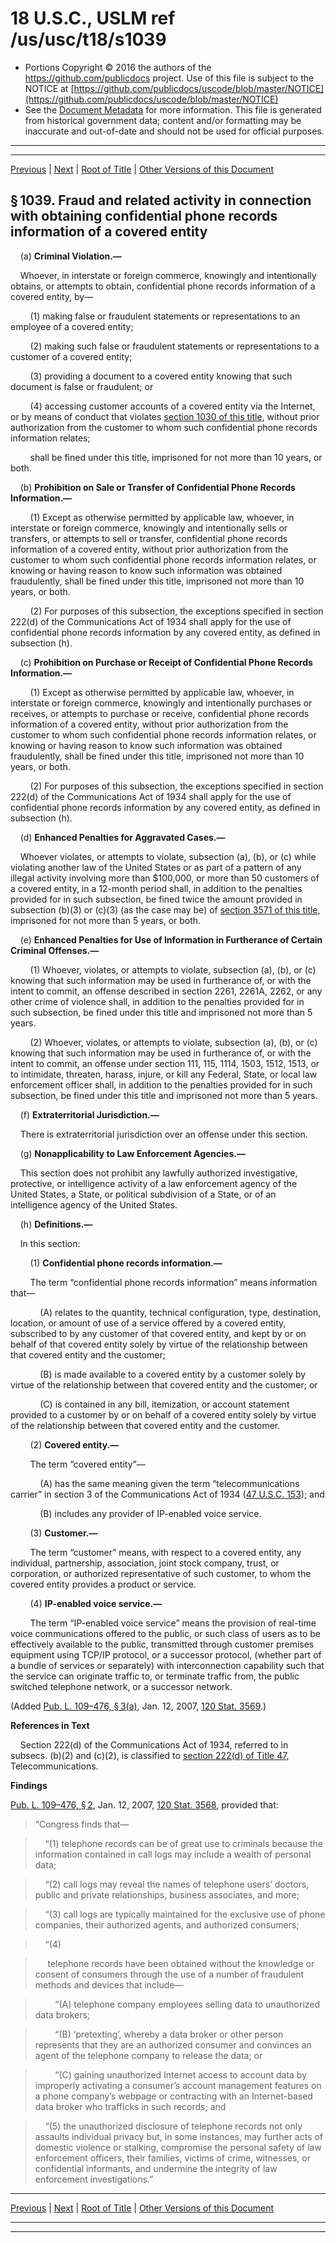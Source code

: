 ---
---

# 18 U.S.C., USLM ref /us/usc/t18/s1039

* Portions Copyright © 2016 the authors of the https://github.com/publicdocs project.
  Use of this file is subject to the NOTICE at [https://github.com/publicdocs/uscode/blob/master/NOTICE](https://github.com/publicdocs/uscode/blob/master/NOTICE)
* See the [Document Metadata](././../../../../..//README.md) for more information.
  This file is generated from historical government data; content and/or formatting may be inaccurate and out-of-date and should not be used for official purposes.

----------
----------

[Previous](./../../../../..//us/usc/t18/ptI/ch47/m__us_usc_t18_s1038.md) | [Next](./../../../../..//us/usc/t18/ptI/ch47/m__us_usc_t18_s1040.md) | [Root of Title](./../../../../../) | [Other Versions of this Document](https://publicdocs.github.io/go/links?ns=uslm&ref=%2Fus%2Fusc%2Ft18%2Fs1039)

## § 1039. Fraud and related activity in connection with obtaining confidential phone records information of a covered entity

    (a) __Criminal Violation.—__ 

    Whoever, in interstate or foreign commerce, knowingly and intentionally obtains, or attempts to obtain, confidential phone records information of a covered entity, by—

        (1) making false or fraudulent statements or representations to an employee of a covered entity;

        (2) making such false or fraudulent statements or representations to a customer of a covered entity;

        (3) providing a document to a covered entity knowing that such document is false or fraudulent; or

        (4) accessing customer accounts of a covered entity via the Internet, or by means of conduct that violates [section 1030 of this title][/us/usc/t18/s1030], without prior authorization from the customer to whom such confidential phone records information relates;

        shall be fined under this title, imprisoned for not more than 10 years, or both.

    (b) __Prohibition on Sale or Transfer of Confidential Phone Records Information.—__ 

        (1) Except as otherwise permitted by applicable law, whoever, in interstate or foreign commerce, knowingly and intentionally sells or transfers, or attempts to sell or transfer, confidential phone records information of a covered entity, without prior authorization from the customer to whom such confidential phone records information relates, or knowing or having reason to know such information was obtained fraudulently, shall be fined under this title, imprisoned not more than 10 years, or both.

        (2) For purposes of this subsection, the exceptions specified in section 222(d) of the Communications Act of 1934 shall apply for the use of confidential phone records information by any covered entity, as defined in subsection (h).

    (c) __Prohibition on Purchase or Receipt of Confidential Phone Records Information.—__ 

        (1) Except as otherwise permitted by applicable law, whoever, in interstate or foreign commerce, knowingly and intentionally purchases or receives, or attempts to purchase or receive, confidential phone records information of a covered entity, without prior authorization from the customer to whom such confidential phone records information relates, or knowing or having reason to know such information was obtained fraudulently, shall be fined under this title, imprisoned not more than 10 years, or both.

        (2) For purposes of this subsection, the exceptions specified in section 222(d) of the Communications Act of 1934 shall apply for the use of confidential phone records information by any covered entity, as defined in subsection (h).

    (d) __Enhanced Penalties for Aggravated Cases.—__ 

    Whoever violates, or attempts to violate, subsection (a), (b), or (c) while violating another law of the United States or as part of a pattern of any illegal activity involving more than $100,000, or more than 50 customers of a covered entity, in a 12-month period shall, in addition to the penalties provided for in such subsection, be fined twice the amount provided in subsection (b)(3) or (c)(3) (as the case may be) of [section 3571 of this title][/us/usc/t18/s3571], imprisoned for not more than 5 years, or both.

    (e) __Enhanced Penalties for Use of Information in Furtherance of Certain Criminal Offenses.—__ 

        (1) Whoever, violates, or attempts to violate, subsection (a), (b), or (c) knowing that such information may be used in furtherance of, or with the intent to commit, an offense described in section 2261, 2261A, 2262, or any other crime of violence shall, in addition to the penalties provided for in such subsection, be fined under this title and imprisoned not more than 5 years.

        (2) Whoever, violates, or attempts to violate, subsection (a), (b), or (c) knowing that such information may be used in furtherance of, or with the intent to commit, an offense under section 111, 115, 1114, 1503, 1512, 1513, or to intimidate, threaten, harass, injure, or kill any Federal, State, or local law enforcement officer shall, in addition to the penalties provided for in such subsection, be fined under this title and imprisoned not more than 5 years.

    (f) __Extraterritorial Jurisdiction.—__ 

    There is extraterritorial jurisdiction over an offense under this section.

    (g) __Nonapplicability to Law Enforcement Agencies.—__ 

    This section does not prohibit any lawfully authorized investigative, protective, or intelligence activity of a law enforcement agency of the United States, a State, or political subdivision of a State, or of an intelligence agency of the United States.

    (h) __Definitions.—__ 

    In this section:

        (1) __Confidential phone records information.—__ 

        The term “confidential phone records information” means information that—

            (A) relates to the quantity, technical configuration, type, destination, location, or amount of use of a service offered by a covered entity, subscribed to by any customer of that covered entity, and kept by or on behalf of that covered entity solely by virtue of the relationship between that covered entity and the customer;

            (B) is made available to a covered entity by a customer solely by virtue of the relationship between that covered entity and the customer; or

            (C) is contained in any bill, itemization, or account statement provided to a customer by or on behalf of a covered entity solely by virtue of the relationship between that covered entity and the customer.

        (2) __Covered entity.—__ 

        The term “covered entity”—

            (A) has the same meaning given the term “telecommunications carrier” in section 3 of the Communications Act of 1934 ([47 U.S.C. 153][/us/usc/t47/s153]); and

            (B) includes any provider of IP-enabled voice service.

        (3) __Customer.—__ 

        The term “customer” means, with respect to a covered entity, any individual, partnership, association, joint stock company, trust, or corporation, or authorized representative of such customer, to whom the covered entity provides a product or service.

        (4) __IP-enabled voice service.—__ 

        The term “IP-enabled voice service” means the provision of real-time voice communications offered to the public, or such class of users as to be effectively available to the public, transmitted through customer premises equipment using TCP/IP protocol, or a successor protocol, (whether part of a bundle of services or separately) with interconnection capability such that the service can originate traffic to, or terminate traffic from, the public switched telephone network, or a successor network.

(Added [Pub. L. 109–476, § 3(a)][/us/pl/109/476/s3/a], Jan. 12, 2007, [120 Stat. 3569][/us/stat/120/3569].)

 __References in Text__ 

    Section 222(d) of the Communications Act of 1934, referred to in subsecs. (b)(2) and (c)(2), is classified to [section 222(d) of Title 47][/us/usc/t47/s222/d], Telecommunications.

 __Findings__ 

[Pub. L. 109–476, § 2][/us/pl/109/476/s2], Jan. 12, 2007, [120 Stat. 3568][/us/stat/120/3568], provided that: 

> “Congress finds that—

>     “(1) telephone records can be of great use to criminals because the information contained in call logs may include a wealth of personal data;

>     “(2) call logs may reveal the names of telephone users’ doctors, public and private relationships, business associates, and more;

>     “(3) call logs are typically maintained for the exclusive use of phone companies, their authorized agents, and authorized consumers;

>     “(4)

>      telephone records have been obtained without the knowledge or consent of consumers through the use of a number of fraudulent methods and devices that include—

>         “(A) telephone company employees selling data to unauthorized data brokers;

>         “(B) ‘pretexting’, whereby a data broker or other person represents that they are an authorized consumer and convinces an agent of the telephone company to release the data; or

>         “(C) gaining unauthorized Internet access to account data by improperly activating a consumer’s account management features on a phone company’s webpage or contracting with an Internet-based data broker who trafficks in such records; and

>     “(5) the unauthorized disclosure of telephone records not only assaults individual privacy but, in some instances, may further acts of domestic violence or stalking, compromise the personal safety of law enforcement officers, their families, victims of crime, witnesses, or confidential informants, and undermine the integrity of law enforcement investigations.”

----------

[Previous](./../../../../..//us/usc/t18/ptI/ch47/m__us_usc_t18_s1038.md) | [Next](./../../../../..//us/usc/t18/ptI/ch47/m__us_usc_t18_s1040.md) | [Root of Title](./../../../../../) | [Other Versions of this Document](https://publicdocs.github.io/go/links?ns=uslm&ref=%2Fus%2Fusc%2Ft18%2Fs1039)

----------
----------

[/us/usc/t18/s1030]: https://publicdocs.github.io/go/links?ns=uslm&ref=%2Fus%2Fusc%2Ft18%2Fs1030
[/us/usc/t18/s3571]: https://publicdocs.github.io/go/links?ns=uslm&ref=%2Fus%2Fusc%2Ft18%2Fs3571
[/us/usc/t47/s153]: https://publicdocs.github.io/go/links?ns=uslm&ref=%2Fus%2Fusc%2Ft47%2Fs153
[/us/pl/109/476/s3/a]: https://publicdocs.github.io/go/links?ns=uslm&ref=%2Fus%2Fpl%2F109%2F476%2Fs3%2Fa
[/us/stat/120/3569]: https://publicdocs.github.io/go/links?ns=uslm&ref=%2Fus%2Fstat%2F120%2F3569
[/us/usc/t47/s222/d]: https://publicdocs.github.io/go/links?ns=uslm&ref=%2Fus%2Fusc%2Ft47%2Fs222%2Fd
[/us/pl/109/476/s2]: https://publicdocs.github.io/go/links?ns=uslm&ref=%2Fus%2Fpl%2F109%2F476%2Fs2
[/us/stat/120/3568]: https://publicdocs.github.io/go/links?ns=uslm&ref=%2Fus%2Fstat%2F120%2F3568


